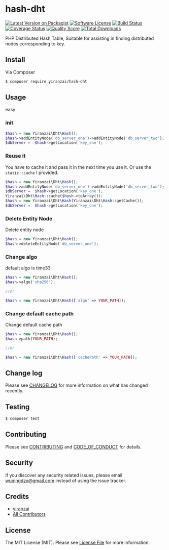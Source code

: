 # hash-dht

[![Latest Version on Packagist][ico-version]][link-packagist]
[![Software License][ico-license]](LICENSE.md)
[![Build Status][ico-travis]][link-travis]
[![Coverage Status][ico-scrutinizer]][link-scrutinizer]
[![Quality Score][ico-code-quality]][link-code-quality]
[![Total Downloads][ico-downloads]][link-downloads]

PHP Distributed Hash Table, Suitable for assisting in finding distributed nodes corresponding to key.

## Install

Via Composer

``` bash
$ composer require yiranzai/hash-dht
```

## Usage

easy

### init

``` php
$hash = new Yiranzai\Dht\Hash();
$hash->addEntityNode('db_server_one')->addEntityNode('db_server_two');
$dbServer =  $hash->getLocation('key_one');
```

### Reuse it

You have to cache it and pass it in the next time you use it.
Or use the `static::cache` I provided.

```php
$hash = new Yiranzai\Dht\Hash();
$hash->addEntityNode('db_server_one')->addEntityNode('db_server_two');
$dbServer =  $hash->getLocation('key_one');
Yiranzai\Dht\Hash::cache($hash->toArray());
$hash = new Yiranzai\Dht\Hash(Yiranzai\Dht\Hash::getCache());
$dbServer =  $hash->getLocation('key_one');
```

### Delete Entity Node

Delete entity node

```php
$hash = new Yiranzai\Dht\Hash();
$hash->deleteEntityNode('db_server_one');
```

### Change algo

default algo is time33

```php
$hash = new Yiranzai\Dht\Hash();
$hash->algo('sha256');

//or

$hash = new Yiranzai\Dht\Hash(['algo' => YOUR_PATH]);
```

### Change default cache path

Change default cache path

```php
$hash = new Yiranzai\Dht\Hash();
$hash->path(YOUR_PATH);

//or

$hash = new Yiranzai\Dht\Hash(['cachePath' => YOUR_PATH]);
```

## Change log

Please see [CHANGELOG](CHANGELOG.md) for more information on what has changed recently.

## Testing

``` bash
$ composer test
```

## Contributing

Please see [CONTRIBUTING](CONTRIBUTING.md) and [CODE_OF_CONDUCT](CODE_OF_CONDUCT.md) for details.

## Security

If you discover any security related issues, please email wuqingdzx@gmail.com instead of using the issue tracker.

## Credits

- [yiranzai][link-author]
- [All Contributors][link-contributors]

## License

The MIT License (MIT). Please see [License File](LICENSE.md) for more information.

[ico-version]: https://img.shields.io/packagist/v/yiranzai/hash-dht.svg?style=flat-square
[ico-license]: https://img.shields.io/badge/license-MIT-brightgreen.svg?style=flat-square
[ico-travis]: https://img.shields.io/travis/yiranzai/php-hash-dht/master.svg?style=flat-square
[ico-scrutinizer]: https://img.shields.io/scrutinizer/coverage/g/yiranzai/php-hash-dht.svg?style=flat-square
[ico-code-quality]: https://img.shields.io/scrutinizer/g/yiranzai/php-hash-dht.svg?style=flat-square
[ico-downloads]: https://img.shields.io/packagist/dt/yiranzai/hash-dht.svg?style=flat-square

[link-packagist]: https://packagist.org/packages/yiranzai/hash-dht
[link-travis]: https://travis-ci.org/yiranzai/php-hash-dht
[link-scrutinizer]: https://scrutinizer-ci.com/g/yiranzai/php-hash-dht/code-structure
[link-code-quality]: https://scrutinizer-ci.com/g/yiranzai/php-hash-dht
[link-downloads]: https://packagist.org/packages/yiranzai/hash-dht
[link-author]: https://github.com/yiranzai
[link-contributors]: ../../contributors
